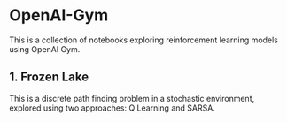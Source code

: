 # OpenAI-Gym
This is a collection of notebooks exploring reinforcement learning models using OpenAI Gym.

## 1. Frozen Lake
This is a discrete path finding problem in a stochastic environment, explored using two approaches: Q Learning and SARSA.
